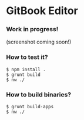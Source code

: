 # GitBook Editor

### Work in progress!

(screenshot coming soon!)

### How to test it?


```
$ npm install .
$ grunt build
$ nw ./
```

### How to build binaries?

```
$ grunt build-apps
$ nw ./
```
